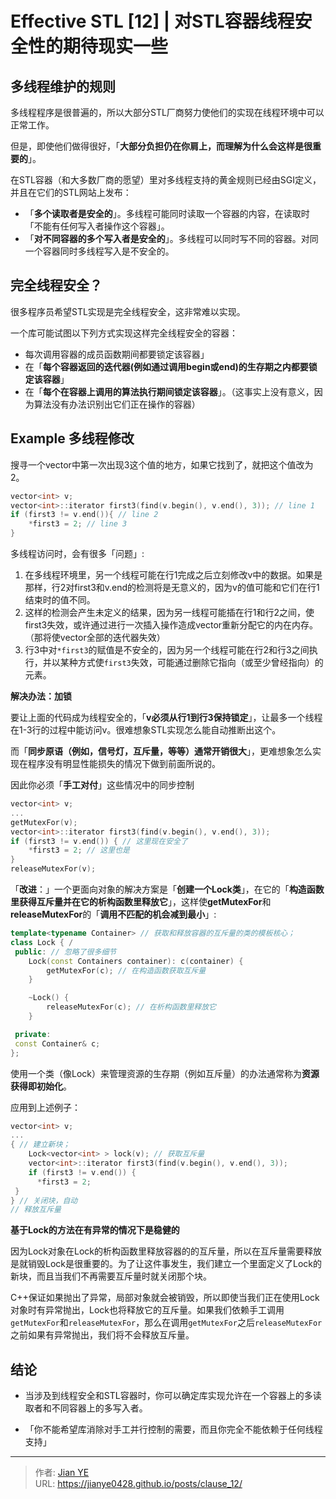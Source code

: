 # Effective STL [12] | 对STL容器线程安全性的期待现实一些


## 多线程维护的规则

多线程程序是很普遍的，所以大部分STL厂商努力使他们的实现在线程环境中可以正常工作。

但是，即使他们做得很好，「**大部分负担仍在你肩上，而理解为什么会这样是很重要的**」。

在STL容器（和大多数厂商的愿望）里对多线程支持的黄金规则已经由SGI定义，并且在它们的STL网站上发布：
 - 「**多个读取者是安全的**」。多线程可能同时读取一个容器的内容，在读取时「不能有任何写入者操作这个容器」。
 - 「**对不同容器的多个写入者是安全的**」。多线程可以同时写不同的容器。对同一个容器同时多线程写入是不安全的。

## 完全线程安全？

很多程序员希望STL实现是完全线程安全，这非常难以实现。

一个库可能试图以下列方式实现这样完全线程安全的容器：
- 每次调用容器的成员函数期间都要锁定该容器」
- 在「**每个容器返回的迭代器(例如通过调用begin或end)的生存期之内都要锁定该容器**」
- 在「**每个在容器上调用的算法执行期间锁定该容器**」。（这事实上没有意义，因为算法没有办法识别出它们正在操作的容器）

## Example 多线程修改

搜寻一个vector<int>中第一次出现3这个值的地方，如果它找到了，就把这个值改为2。

```c++
vector<int> v;
vector<int>::iterator first3(find(v.begin(), v.end(), 3)); // line 1
if (first3 != v.end()){ // line 2
    *first3 = 2; // line 3
}
```
多线程访问时，会有很多「问题」:

1. 在多线程环境里，另一个线程可能在行1完成之后立刻修改v中的数据。如果是那样，行2对first3和v.end的检测将是无意义的，因为v的值可能和它们在行1结束时的值不同。
2. 这样的检测会产生未定义的结果，因为另一线程可能插在行1和行2之间，使first3失效，或许通过进行一次插入操作造成vector重新分配它的内在内存。（那将使vector全部的迭代器失效）
3. 行3中对`*first3`的赋值是不安全的，因为另一个线程可能在行2和行3之间执行，并以某种方式使`first3`失效，可能通过删除它指向（或至少曾经指向）的元素。


**解决办法：加锁**

要让上面的代码成为线程安全的，「**v必须从行1到行3保持锁定**」，让最多一个线程在1-3行的过程中能访问v。很难想象STL实现怎么能自动推断出这个。

而「**同步原语（例如，信号灯，互斥量，等等）通常开销很大**」，更难想象怎么实现在程序没有明显性能损失的情况下做到前面所说的。

因此你必须「**手工对付**」这些情况中的同步控制

```c++
vector<int> v;
...
getMutexFor(v);
vector<int>::iterator first3(find(v.begin(), v.end(), 3));
if (first3 != v.end()) { // 这里现在安全了
    *first3 = 2; // 这里也是
}
releaseMutexFor(v);
```

「**改进**：」一个更面向对象的解决方案是「**创建一个Lock类**」，在它的「**构造函数里获得互斥量并在它的析构函数里释放它**」，这样使**getMutexFor**和**releaseMutexFor**的「**调用不匹配的机会减到最小**」:

```c++
template<typename Container> // 获取和释放容器的互斥量的类的模板核心；
class Lock { /
 public: // 忽略了很多细节
    Lock(const Containers container): c(container) {
        getMutexFor(c); // 在构造函数获取互斥量
    }

    ~Lock() {
        releaseMutexFor(c); // 在析构函数里释放它
    }

 private:
 const Container& c;
};
```

使用一个类（像Lock）来管理资源的生存期（例如互斥量）的办法通常称为**资源获得即初始化**。


应用到上述例子：
```c++
vector<int> v;
...
{ // 建立新块；
    Lock<vector<int> > lock(v); // 获取互斥量
    vector<int>::iterator first3(find(v.begin(), v.end(), 3));
    if (first3 != v.end()) {
      *first3 = 2;
 }
} // 关闭块，自动
// 释放互斥量
```

**基于Lock的方法在有异常的情况下是稳健的**

因为Lock对象在Lock的析构函数里释放容器的的互斥量，所以在互斥量需要释放是就销毁Lock是很重要的。为了让这件事发生，我们建立一个里面定义了Lock的新块，而且当我们不再需要互斥量时就关闭那个块。

C++保证如果抛出了异常，局部对象就会被销毁，所以即使当我们正在使用Lock对象时有异常抛出，Lock也将释放它的互斥量。如果我们依赖手工调用`getMutexFor`和`releaseMutexFor`，那么在调用`getMutexFor`之后`releaseMutexFor`之前如果有异常抛出，我们将不会释放互斥量。

## 结论

- 当涉及到线程安全和STL容器时，你可以确定库实现允许在一个容器上的多读取者和不同容器上的多写入者。

- 「你不能希望库消除对手工并行控制的需要，而且你完全不能依赖于任何线程支持」

---

> 作者: [Jian YE](https://github.com/jianye0428)  
> URL: https://jianye0428.github.io/posts/clause_12/  

